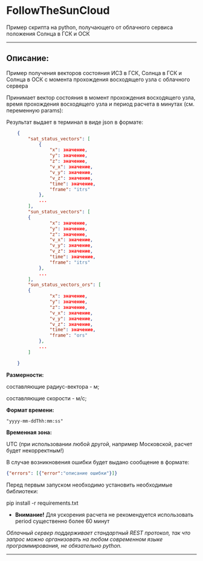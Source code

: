 # FollowTheSunCloud
Пример скрипта на python, получающего от облачного сервиса положения Солнца в ГСК и ОСК

____
## Описание:
Пример получения векторов состояния ИСЗ в ГСК, Солнца в ГСК и Солнца в ОСК с момента прохождения восходящего узла 
с облачного сервера
    
Принимает вектор состояния в момент прохождения восходящего узла, время прохождения восходящего узла 
и период расчета в минутах (см. переменную params):

Результат выдает в терминал в виде json в формате:
```JSON
    {
        "sat_status_vectors": [
            {
                "x": значение,
                "y": значение,
                "z": значение,
                "v_x": значение,
                "v_y": значение,
                "v_z": значение,
                "time": значение,
                "frame": "itrs"
            },
            ...
        ],
        "sun_status_vectors": [
        {
                "x": значение,
                "y": значение,
                "z": значение,
                "v_x": значение,
                "v_y": значение,
                "v_z": значение,
                "time": значение,
                "frame": "itrs"
            },
            ...
        ],
        "sun_status_vectors_ors": [
        {
                "x": значение,
                "y": значение,
                "z": значение,
                "v_x": значение,
                "v_y": значение,
                "v_z": значение,
                "time": значение,
                "frame": "ors"
            },
            ...
        ]

    }
```
__Размерности:__

составляющие радиус-вектора - м;

составляющие скорости - м/c;

__Формат времени:__

`"yyyy-mm-ddThh:mm:ss"`

__Временная зона:__ 

UTC (при использовании любой другой, например Московской, расчет будет некорректным!) 

В случае возникновения ошибки будет выдано сообщение в формате:
```JSON
{"errors": [{"error":"описание ошибки"}]}
```
    
Перед первым запуском необходимо установить необходимые библиотеки:

pip install -r requirements.txt

- __Внимание!__ Для ускорения расчета не рекомендуется использовать period существенно более 60 минут  

_Облачный сервер поддерживает стандартный REST протокол, так что запрос можно организовать на любом 
современном языке программирования, не обязательно python._  
____
